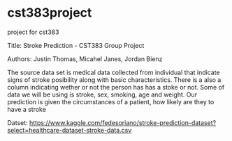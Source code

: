 # cst383project
project for cst383

Title: Stroke Prediction - CST383 Group Project

Authors: Justin Thomas, Micahel Janes, Jordan Bienz

The source data set is medical data collected from individual that indicate signs of stroke posibility along with basic characteristics.
There is a also a column indicating wether or not the person has has a stoke or not. Some of data we will be using is stroke, sex, smoking, age and weight.
Our prediction is given the circumstances of a patient, how likely are they to have a stroke

Datset: https://www.kaggle.com/fedesoriano/stroke-prediction-dataset?select=healthcare-dataset-stroke-data.csv
